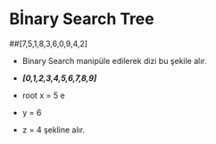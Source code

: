 # Bİnary Search Tree
##[7,5,1,8,3,6,0,9,4,2]
* Binary Search manipüle edilerek dizi bu şekile alır.
* ***[0,1,2,3,4,5,6,7,8,9]***

* root x = 5 e
* y = 6
* z = 4
şekline alır.